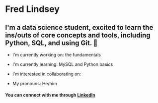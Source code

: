 # Fred Lindsey
## I'm a data science student, excited to learn the ins/outs of core concepts and tools, including Python, SQL, and using Git. :hatching_chick:

- I'm currently working on: the fundamentals 

- I'm currently learning: MySQL and Python basics 

- I'm interested in collaborating on: 

- My pronouns: He/him

#### You can connect with me through [LinkedIn](https://www.linkedin.com/in/fred-lindsey92/)





